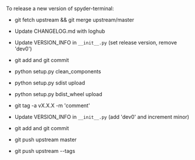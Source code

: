 To release a new version of spyder-terminal:

* git fetch upstream && git merge upstream/master

* Update CHANGELOG.md with loghub

* Update VERSION_INFO in `__init__.py` (set release version, remove 'dev0')

* git add and git commit

* python setup.py clean_components

* python setup.py sdist upload

* python setup.py bdist_wheel upload

* git tag -a vX.X.X -m 'comment'

* Update VERSION_INFO in `__init__.py` (add 'dev0' and increment minor)

* git add and git commit

* git push upstream master

* git push upstream --tags
